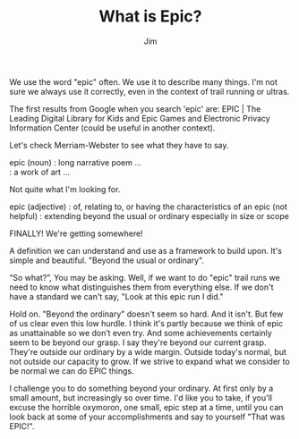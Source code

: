 ﻿---
title: What is Epic?
author: Jim
pubDate: 2023-06-01
tags:
  - newsletter
  - blog
---
We use the word "epic" often. We use it to describe many things. I'm not sure we always use it correctly, even in the context of trail running or ultras.


The first results from Google when you search 'epic' are:
EPIC | The Leading Digital Library for Kids
and
Epic Games
and
Electronic Privacy Information Center (could be useful in another context).


Let's check Merriam-Webster to see what they have to say.


epic (noun)
:  long narrative poem ...  
: a work of art ...


Not quite what I'm looking for.


epic (adjective)
: of, relating to, or having the characteristics of an epic (not helpful)
: extending beyond the usual or ordinary especially in size or scope


FINALLY! We're getting somewhere!


A definition we can understand and use as a framework to build upon. It's simple and beautiful. "Beyond the usual or ordinary".


“So what?”, You may be asking. Well, if we want to do "epic" trail runs we need to know what distinguishes them from everything else. If we don't have a standard we can't say, "Look at this epic run I did."


Hold on. "Beyond the ordinary" doesn't seem so hard. And it isn't. But few of us clear even this low hurdle. I think it's partly because we think of epic as unattainable so we don’t even try. And some achievements certainly seem to be beyond our grasp. I say they're beyond our current grasp. They're outside our ordinary by a wide margin. Outside today's normal, but not outside our capacity to grow. If we strive to expand what we consider to be normal we can do EPIC things.


I challenge you to do something beyond your ordinary. At first only by a small amount, but increasingly so over time. I'd like you to take, if you'll excuse the horrible oxymoron, one small, epic step at a time, until you can look back at some of your accomplishments and say to yourself "That was EPIC!".
